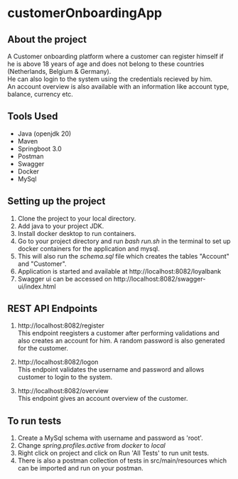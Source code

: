 # customerOnboardingApp

## About the project
A Customer onboarding platform where a customer can register himself if he is above 18 years of age and does not belong to these countries (Netherlands, Belgium & Germany).
<br>He can also login to the system using the credentials recieved by him.<br>
An account overview is also available with an information like account type, balance, currency etc.
<br>

## Tools Used 

* Java (openjdk 20)
* Maven
* Springboot 3.0
* Postman 
* Swagger 
* Docker
* MySql

## Setting up the project

1. Clone the project to your local directory.
2. Add java to your project JDK.
3. Install docker desktop to run containers.
4. Go to your project directory and run _bash run.sh_ in the terminal to set up docker containers for the application and mysql.
5. This will also run the _schema.sql_ file which creates the tables "Account" and "Customer".
6. Application is started and available at http://localhost:8082/loyalbank
7. Swagger ui can be accessed on http://localhost:8082/swagger-ui/index.html

## REST API Endpoints

1. http://localhost:8082/register<br>
   This endpoint reegisters a customer after performing validations and also creates an account for him. A random password is also generated for the customer.
    
2. http://localhost:8082/logon<br>
   This endpoint validates the username and password and allows customer to login to the system.
   
3. http://localhost:8082/overview<br>
   This endpoint gives an account overview of the customer.

## To run tests<br>

1. Create a MySql schema with username and password as 'root'.
2. Change _spring.profiles.active_ from _docker_ to _local_
3. Right click on project and click on Run 'All Tests' to run unit tests.
4. There is also a postman collection of tests in src/main/resources which can be imported and run on your postman.
